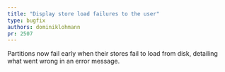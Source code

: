 ```yaml
---
title: "Display store load failures to the user"
type: bugfix
authors: dominiklohmann
pr: 2507
---
```


Partitions now fail early when their stores fail to load from disk, detailing
what went wrong in an error message.
